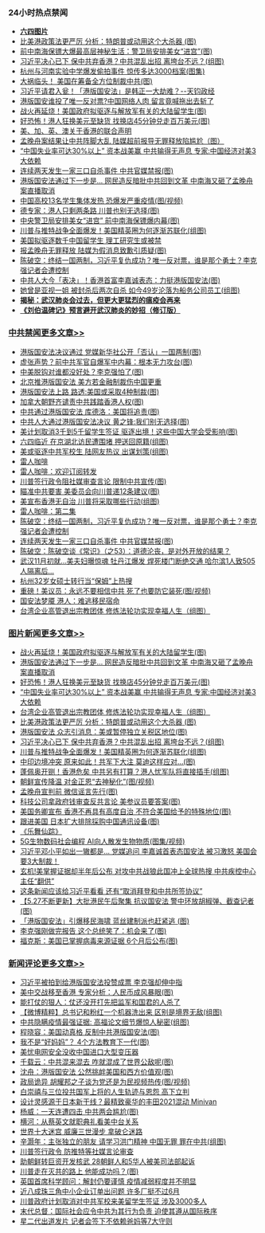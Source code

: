 <div class="catlist">
<h3>24小时热点禁闻</h3>
<ul>
<li><b><a href="64photo" target="_blank">六四图片</a></b></li>
<li><a href="https://github.com/fqnews/bnews/blob/master/topimagenews/20200528/1335806.md">比美港政策法更严厉 分析：特朗普或动用这个大杀器 (图)</a></li>
<li><a href="https://github.com/fqnews/bnews/blob/master/cbnews/20200528/1335820.md">前中南海保镖大爆最高层神秘生活：警卫局安排美女“进宫”(图)</a></li>
<li><a href="https://github.com/fqnews/bnews/blob/master/topimagenews/20200528/1335791.md">习近平决心已下 保中共弃香港？中共混乱出招 离垮台不远？(组图)</a></li>
<li><a href="https://github.com/fqnews/bnews/blob/master/cbnews/20200528/1335807.md">杭州与河南实验中学爆发偷拍事件 惊传多达3000档案(图集)</a></li>
<li><a href="https://github.com/fqnews/bnews/blob/master/cbnews/20200528/1335848.md">大祸临头！ 美国在筹备全方位制裁中共(图)</a></li>
<li><a href="https://github.com/fqnews/bnews/blob/master/cbnews/20200528/1335876.md">习近平请君入瓮！「港版国安法」是韩正一大劫难？--天钧政经</a></li>
<li><a href="https://github.com/fqnews/bnews/blob/master/cnnews/hknews/20200528/1335987.md">港版国安谁投了唯一反对票?中国网络人肉 留言竟喊拖出去斩了</a></li>
<li><a href="https://github.com/fqnews/bnews/blob/master/topimagenews/20200528/1335989.md">战火再延烧！美国政府拟驱逐与解放军有关的大陆留学生(图)</a></li>
<li><a href="https://github.com/fqnews/bnews/blob/master/topimagenews/20200528/1335978.md">好恐怖！港人狂换美元至缺货 找换店45分钟兑走百万美元(图)</a></li>
<li><a href="https://github.com/fqnews/bnews/blob/master/renquan/20200529/1336008.md">美、加、英、澳关于香港的联合声明</a></li>
<li><a href="https://github.com/fqnews/bnews/blob/master/cnnews/20200528/1335874.md">孟晚舟案结果让中共阵脚大乱 陆媒超前报导无罪释放陷尴尬（图）</a></li>
<li><a href="https://github.com/fqnews/bnews/blob/master/topimagenews/20200528/1335900.md">“中国失业率可达30%以上” 资本战美赢 中共输得无声息 专家:中国经济对美3大依赖</a></li>
<li><a href="https://github.com/fqnews/bnews/blob/master/cbnews/20200529/1336071.md">连续两天发生一家三口自杀事件 中共官媒禁报(图)</a></li>
<li><a href="https://github.com/fqnews/bnews/blob/master/topimagenews/20200528/1335979.md">港版国安法通过下一步是... 网民造反暗批中共回到文革 中南海又砸了孟晚舟案直播取消</a></li>
<li><a href="https://github.com/fqnews/bnews/blob/master/cbnews/20200528/1335751.md">中国高校13名学生集体发热 恐爆发严重疫情(图/视频)</a></li>
<li><a href="https://github.com/fqnews/bnews/blob/master/cbnews/20200528/1335784.md">德专家：港人只剩两条路 川普也别无选择(图)</a></li>
<li><a href="https://github.com/fqnews/bnews/blob/master/cbnews/20200528/1335837.md">中央警卫局安排美女“进宫” 前中南海保镖爆内幕(图)</a></li>
<li><a href="https://github.com/fqnews/bnews/blob/master/topimagenews/20200528/1335757.md">川普与推特战争全面爆发！美国精英圈为何逐渐苏联化(组图)</a></li>
<li><a href="https://github.com/fqnews/bnews/blob/master/ssgc/20200529/1336088.md">美国拟驱逐数千中国留学生  理工研究生或被禁</a></li>
<li><a href="https://github.com/fqnews/bnews/blob/master/cbnews/20200528/1335822.md">报孟晚舟无罪释放 陆媒为假消息致歉引质疑(图)</a></li>
<li><a href="https://github.com/fqnews/bnews/blob/master/cbnews/20200529/1336099.md">陈破空：终结一国两制，习近平复仇成功？唯一反对票，谁是那个勇士？李克强记者会遭控制 </a></li>
<li><a href="https://github.com/fqnews/bnews/blob/master/cnnews/20200528/1335725.md">中共人大今「表决」！香港首富李嘉诚表态：力挺港版国安法(图)</a></li>
<li><a href="https://github.com/fqnews/bnews/blob/master/yule/20200529/1336052.md">她曾是亚视一姐 被封杀后两次自杀 如今49岁沦落为船务公司员工(组图)</a></li>
<li><b><a href="https://github.com/fqnews/bnews/blob/master/comments/20200211/1275071.md" target="_blank">揭秘：武汉肺炎会过去，但更大更猛烈的瘟疫会再来</a></b></li>
<li><b><a href="https://github.com/fqnews/bnews/blob/master/comments/20200207/1272816.md" target="_blank">《刘伯温碑记》预言避开武汉肺炎的妙招（修订版）</a></b></li>
</ul>
</div>

<div class="catlist">
<h3><a href="https://github.com/fqnews/bnews/blob/master/cbnews/" target="_blank">中共禁闻</a><span><a href="https://github.com/fqnews/bnews/blob/master/cbnews/" target="_blank" rel="nofollow">更多文章>></a></span></h3>
<ul>
<li><a href="https://github.com/fqnews/bnews/blob/master/cbnews/20200529/1336268.md" target="_blank">港版国安法决议通过 党媒新华社公开「否认」一国两制(图)</a></li>
<li><a href="https://github.com/fqnews/bnews/blob/master/cbnews/20200529/1336260.md" target="_blank">虚张声势？前中共军官自爆军中内幕：根本无力攻台(图)</a></li>
<li><a href="https://github.com/fqnews/bnews/blob/master/cbnews/20200529/1336251.md" target="_blank">中美脱钩对谁都没好处？李克强怕了(图)</a></li>
<li><a href="https://github.com/fqnews/bnews/blob/master/cbnews/20200529/1336250.md" target="_blank">北京推港版国安法 美方若金融制裁伤中国更重</a></li>
<li><a href="https://github.com/fqnews/bnews/blob/master/cbnews/20200529/1336246.md" target="_blank">港版国安法上路 路透:美国或采取4种制裁(图)</a></li>
<li><a href="https://github.com/fqnews/bnews/blob/master/cbnews/20200529/1336245.md" target="_blank">加拿大朝野齐谴责中共践踏香港人权(图)</a></li>
<li><a href="https://github.com/fqnews/bnews/blob/master/cbnews/20200529/1336223.md" target="_blank">中共通过港版国安法 库德洛：美国将追责(图)</a></li>
<li><a href="https://github.com/fqnews/bnews/blob/master/cbnews/20200529/1336197.md" target="_blank">中共人大通过港版国安法决议 黄之锋:我们别无选择(图)</a></li>
<li><a href="https://github.com/fqnews/bnews/blob/master/cbnews/20200529/1336196.md" target="_blank">美计划取消3千到5千留学生签证 驱逐出境！这些中国大学会受影响(图)</a></li>
<li><a href="https://github.com/fqnews/bnews/blob/master/cbnews/20200529/1336195.md" target="_blank">六四临近 在京湖北访民遭围堵 押送回原籍(组图)</a></li>
<li><a href="https://github.com/fqnews/bnews/blob/master/cbnews/20200529/1336175.md" target="_blank">美或驱逐中共军校生 陆网友热议 出谋划策(组图)</a></li>
<li><a href="https://github.com/fqnews/bnews/blob/master/cbnews/20200529/1336164.md" target="_blank">雷人咖啡</a></li>
<li><a href="https://github.com/fqnews/bnews/blob/master/cbnews/20200529/1336163.md" target="_blank">雷人咖啡：欢迎订阅转发</a></li>
<li><a href="https://github.com/fqnews/bnews/blob/master/cbnews/20200529/1336158.md" target="_blank">川普签行政令阻社媒审查言论 限制中共宣传(图)</a></li>
<li><a href="https://github.com/fqnews/bnews/blob/master/cbnews/20200529/1336157.md" target="_blank">瞄准中共要害 美委员会向川普递12条建议(图)</a></li>
<li><a href="https://github.com/fqnews/bnews/blob/master/cbnews/20200529/1336144.md" target="_blank">美宣布香港无自治 川普将采取哪些行动(组图)</a></li>
<li><a href="https://github.com/fqnews/bnews/blob/master/cbnews/20200529/1336115.md" target="_blank">雷人咖啡：第二集</a></li>
<li><a href="https://github.com/fqnews/bnews/blob/master/cbnews/20200529/1336099.md" target="_blank">陈破空：终结一国两制，习近平复仇成功？唯一反对票，谁是那个勇士？李克强记者会遭控制</a></li>
<li><a href="https://github.com/fqnews/bnews/blob/master/cbnews/20200529/1336071.md" target="_blank">连续两天发生一家三口自杀事件 中共官媒禁报(图)</a></li>
<li><a href="https://github.com/fqnews/bnews/blob/master/cbnews/20200529/1336017.md" target="_blank">陈破空：陈破空谈《常识》（之53）：道德沦丧，是对外开放的结果？</a></li>
<li><a href="https://github.com/fqnews/bnews/blob/master/cbnews/20200528/1335955.md" target="_blank">武汉11月初就…美夫妇曝惊魂 牡丹江爆发 焊死楼门断绝交通 哈尔滨1人致505人隔离后…</a></li>
<li><a href="https://github.com/fqnews/bnews/blob/master/cbnews/20200528/1335945.md" target="_blank">杭州32岁女硕士转行当“保姆”上热搜</a></li>
<li><a href="https://github.com/fqnews/bnews/blob/master/cbnews/20200528/1335923.md" target="_blank">重磅！美议员：永远不要相信中共 死了也要防它装死(图/视频)</a></li>
<li><a href="https://github.com/fqnews/bnews/blob/master/cbnews/20200528/1335916.md" target="_blank">国安法梦魇 港人：难逃移民宿命</a></li>
<li><a href="https://github.com/fqnews/bnews/blob/master/comments/20200528/1335859.md" target="_blank">台湾企业高管退出宗教团体 修炼法轮功实现幸福人生（组图）</a></li>

</ul>
</div>
<div class="catlist">
<h3><a href="https://github.com/fqnews/bnews/blob/master/topimagenews/" target="_blank">图片新闻</a><span><a href="https://github.com/fqnews/bnews/blob/master/topimagenews/" target="_blank" rel="nofollow">更多文章>></a></span></h3>
<ul>
<li><a href="https://github.com/fqnews/bnews/blob/master/topimagenews/20200528/1335989.md" target="_blank">战火再延烧！美国政府拟驱逐与解放军有关的大陆留学生(图)</a></li>
<li><a href="https://github.com/fqnews/bnews/blob/master/topimagenews/20200528/1335979.md" target="_blank">港版国安法通过下一步是&#8230; 网民造反暗批中共回到文革 中南海又砸了孟晚舟案直播取消</a></li>
<li><a href="https://github.com/fqnews/bnews/blob/master/topimagenews/20200528/1335978.md" target="_blank">好恐怖！港人狂换美元至缺货 找换店45分钟兑走百万美元(图)</a></li>
<li><a href="https://github.com/fqnews/bnews/blob/master/topimagenews/20200528/1335900.md" target="_blank">“中国失业率可达30%以上” 资本战美赢 中共输得无声息 专家:中国经济对美3大依赖</a></li>
<li><a href="https://github.com/fqnews/bnews/blob/master/comments/20200528/1335859.md" target="_blank">台湾企业高管退出宗教团体 修炼法轮功实现幸福人生（组图）</a></li>
<li><a href="https://github.com/fqnews/bnews/blob/master/topimagenews/20200528/1335806.md" target="_blank">比美港政策法更严厉 分析：特朗普或动用这个大杀器 (图)</a></li>
<li><a href="https://github.com/fqnews/bnews/blob/master/topimagenews/20200528/1335792.md" target="_blank">港版国安法 众志引消息：美或暂停独立关税区地位(图)</a></li>
<li><a href="https://github.com/fqnews/bnews/blob/master/topimagenews/20200528/1335791.md" target="_blank">习近平决心已下 保中共弃香港？中共混乱出招 离垮台不远？(组图)</a></li>
<li><a href="https://github.com/fqnews/bnews/blob/master/topimagenews/20200528/1335757.md" target="_blank">川普与推特战争全面爆发！美国精英圈为何逐渐苏联化(组图)</a></li>
<li><a href="https://github.com/fqnews/bnews/blob/master/topimagenews/20200528/1335707.md" target="_blank">中印边境冲突 原来如此！共军下大注 莫迪这样应对…(图)</a></li>
<li><a href="https://github.com/fqnews/bnews/blob/master/topimagenews/20200528/1335633.md" target="_blank">蓬佩奥开铡！香港危矣 中共另有打算？港人忧军队将直接插手(组图)</a></li>
<li><a href="https://github.com/fqnews/bnews/blob/master/topimagenews/20200528/1335632.md" target="_blank">朝鲜宣传降温 对金正恩“去神秘化”(图/视频)</a></li>
<li><a href="https://github.com/fqnews/bnews/blob/master/topimagenews/20200528/1335631.md" target="_blank">孟晚舟宣判前 微信谣言先行(图)</a></li>
<li><a href="https://github.com/fqnews/bnews/blob/master/topimagenews/20200528/1335630.md" target="_blank">科技公司拿政府钱审查反共言论 美参议员要答案(图)</a></li>
<li><a href="https://github.com/fqnews/bnews/blob/master/topimagenews/20200528/1335431.md" target="_blank">美国务卿宣布 香港不再具有高度自治 不符合美国给予的特殊地位(图)</a></li>
<li><a href="https://github.com/fqnews/bnews/blob/master/topimagenews/20200528/1335421.md" target="_blank">跟进美国 日本扩大排除採购中国通讯设备(图)</a></li>
<li><a href="https://github.com/fqnews/bnews/blob/master/comments/20200527/783191.md" target="_blank">《乐舞仙踪》</a></li>
<li><a href="https://github.com/fqnews/bnews/blob/master/topimagenews/20200527/1335347.md" target="_blank">5G生物数码社会编程 AI向人散发生物物质(图集/视频)</a></li>
<li><a href="https://github.com/fqnews/bnews/blob/master/topimagenews/20200527/1335332.md" target="_blank">习近平邓小平如出一辙都是… 党媒追问 李嘉诚首表态国安法 被习激怒 美国会要3大制裁！</a></li>
<li><a href="https://github.com/fqnews/bnews/blob/master/topimagenews/20200527/1335279.md" target="_blank">玄机!美掌握证据却半年后公布 对攻中共战狼此国冲上全球热搜 中共疾控中心主任“翻供”</a></li>
<li><a href="https://github.com/fqnews/bnews/blob/master/topimagenews/20200527/1335253.md" target="_blank">这条新闻应该给习近平看看 还有“取消拜登和中共所签协议”</a></li>
<li><a href="https://github.com/fqnews/bnews/blob/master/topimagenews/20200527/1335172.md" target="_blank">【5.27不断更新】大批港民午后聚集 抗议国安法 警中环放胡椒弹、截查记者(图)</a></li>
<li><a href="https://github.com/fqnews/bnews/blob/master/topimagenews/20200527/1335171.md" target="_blank">「港版国安法」引爆移民海啸 蓝丝建制派也赶紧逃 (图)</a></li>
<li><a href="https://github.com/fqnews/bnews/blob/master/topimagenews/20200527/1335154.md" target="_blank">李克强刚做完报告 这个总统笑了：机会来了(图)</a></li>
<li><a href="https://github.com/fqnews/bnews/blob/master/topimagenews/20200527/1335144.md" target="_blank">福克斯：美国已掌握病毒来源证据 6个月后公布(图)</a></li>

</ul>
</div>
<div class="catlist">
<h3><a href="https://github.com/fqnews/bnews/blob/master/comments/" target="_blank">新闻评论</a><span><a href="https://github.com/fqnews/bnews/blob/master/comments/" target="_blank" rel="nofollow">更多文章>></a></span></h3>
<ul>
<li><a href="https://github.com/fqnews/bnews/blob/master/comments/20200529/1336275.md" target="_blank">习近平被拍到给港版国安法投赞成票 李克强却伸中指</a></li>
<li><a href="https://github.com/fqnews/bnews/blob/master/comments/20200529/1336273.md" target="_blank">美中交战移至香港 专家分析：人民币成风暴眼(图)</a></li>
<li><a href="https://github.com/fqnews/bnews/blob/master/comments/20200529/1336264.md" target="_blank">能打仗的狠人：仗还没开打先把监军和国君的人杀了</a></li>
<li><a href="https://github.com/fqnews/bnews/blob/master/comments/20200529/1336247.md" target="_blank">【微博精粹】总书记和粉红一个机器洗出来 区别是境界无敌(组图)</a></li>
<li><a href="https://github.com/fqnews/bnews/blob/master/comments/20200529/1336226.md" target="_blank">中共隐瞒疫情最强证据: 高福论文细节爆惊人秘密(组图)</a></li>
<li><a href="https://github.com/fqnews/bnews/blob/master/comments/20200529/1336213.md" target="_blank">程晓容：美国动真格 反制中共港版国安法(图)</a></li>
<li><a href="https://github.com/fqnews/bnews/blob/master/comments/20200529/1336210.md" target="_blank">我不是“好妈妈”？ 4个方法教育下一代(图)</a></li>
<li><a href="https://github.com/fqnews/bnews/blob/master/comments/20200529/1336194.md" target="_blank">美忧电网安全没收中国进口大型变压器</a></li>
<li><a href="https://github.com/fqnews/bnews/blob/master/comments/20200529/1336189.md" target="_blank">千载云：中共混来混去 咋就混成了世界公敌呢(图)</a></li>
<li><a href="https://github.com/fqnews/bnews/blob/master/comments/20200529/1336188.md" target="_blank">沈舟：港版国安法 公然挑衅美国和西方价值观(图)</a></li>
<li><a href="https://github.com/fqnews/bnews/blob/master/comments/20200529/1336187.md" target="_blank">政局诡异 胡耀邦之子谈为党还是为民视频热传(图/视频)</a></li>
<li><a href="https://github.com/fqnews/bnews/blob/master/comments/20200529/1336170.md" target="_blank">白崇禧与三位投共国军上将的人生轨迹与恩怨 高下立判</a></li>
<li><a href="https://github.com/fqnews/bnews/blob/master/comments/20200529/1336169.md" target="_blank">设计灵感源于日本新干线？最精致豪华的丰田2021混动 Minivan</a></li>
<li><a href="https://github.com/fqnews/bnews/blob/master/comments/20200529/1336162.md" target="_blank">杨威：一天连遭四击 中共两会尴尬(图)</a></li>
<li><a href="https://github.com/fqnews/bnews/blob/master/comments/20200529/1336161.md" target="_blank">横河：从蔡英文就职典礼看美中台关系</a></li>
<li><a href="https://github.com/fqnews/bnews/blob/master/comments/20200529/1336155.md" target="_blank">世界十大迷宫 威廉三世漫步 拿破仑迷路</a></li>
<li><a href="https://github.com/fqnews/bnews/blob/master/comments/20200529/1336152.md" target="_blank">辛灏年：主张独立的朋友 请学习洪门精神 中国无罪 罪在中共(组图)</a></li>
<li><a href="https://github.com/fqnews/bnews/blob/master/comments/20200529/1336142.md" target="_blank">川普签行政令 防推特等社媒言论审查</a></li>
<li><a href="https://github.com/fqnews/bnews/blob/master/comments/20200529/1336126.md" target="_blank">助朝鲜转巨资开发核武 28朝鲜人和5华人被美司法部起诉</a></li>
<li><a href="https://github.com/fqnews/bnews/blob/master/comments/20200529/1336124.md" target="_blank">川普走在灭共的路上 他能成功吗？(图)</a></li>
<li><a href="https://github.com/fqnews/bnews/blob/master/comments/20200529/1336116.md" target="_blank">英国首席科学顾问：解封仍要谨慎 疫情减弱程度并不明显</a></li>
<li><a href="https://github.com/fqnews/bnews/blob/master/comments/20200529/1336108.md" target="_blank">近八成珠三角中小企业订单出问题 许多厂挺不过6月</a></li>
<li><a href="https://github.com/fqnews/bnews/blob/master/comments/20200529/1336103.md" target="_blank">川普政府计划取消对中共军校来美留学生签证 涉及3000多人</a></li>
<li><a href="https://github.com/fqnews/bnews/blob/master/comments/20200529/1336096.md" target="_blank">末代总督：国际社会应令中共为其行为负责 迫使其遵从国际秩序</a></li>
<li><a href="https://github.com/fqnews/bnews/blob/master/comments/20200529/1336091.md" target="_blank">星二代出道发片  记者会签下不依赖爸妈等7大守则</a></li>

</ul>
</div>